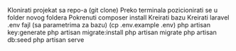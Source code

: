 Klonirati projekat sa repo-a (git clone)
Preko terminala pozicionirati se u folder novog foldera
Pokrenuti composer  install 
Kreirati bazu
Kreirati laravel .env fajl (sa parametrima za bazu) (cp .env.example .env)
php artisan key:generate
php artisan migrate:install
php artisan migrate
php artisan db:seed
php artisan serve



